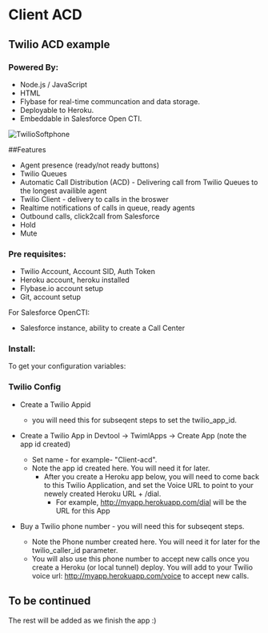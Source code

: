 Client ACD
==========

## Twilio ACD example

### Powered By:

- Node.js / JavaScript
- HTML
- Flybase for real-time communcation and data storage.
- Deployable to Heroku.
- Embeddable in Salesforce Open CTI.

![TwilioSoftphone](http://uploadir.com/u/vepiqfxq)

##Features

- Agent presence (ready/not ready buttons)
- Twilio Queues
- Automatic Call Distribution (ACD) - Delivering call from Twilio Queues to the longest availible agent
- Twilio Client - delivery to calls in the broswer
- Realtime notifications of calls in queue, ready agents
- Outbound calls, click2call from Salesforce
- Hold
- Mute

### Pre requisites:

- Twilio Account, Account SID, Auth Token
- Heroku account, heroku installed
- Flybase.io account setup
- Git, account setup

For Salesforce OpenCTI:
- Salesforce instance, ability to create a Call Center 

### Install:

To get your configuration variables:

### Twilio Config
- Create a Twilio Appid 
  - you will need this for subseqent steps to set the twilio_app_id.
- Create a Twilio App in Devtool -> TwimlApps -> Create App (note the app id created)
  - Set name - for example-  "Client-acd".    
  - Note the app id created here. You will need it for later.  
    - After you create a Heroku app below, you will need to come back to this Twilio Application, and set the Voice URL to point to your newely created Heroku URL + /dial.
      - For example, http://myapp.herokuapp.com/dial will be the URL for this App

- Buy a Twilio phone number - you will need this for subseqent steps.
  - Note the Phone number created here. You will need it for later for the twilio_caller_id parameter.
  - You will also use this phone number to accept new calls once you create a Heroku (or local tunnel) deploy. You will add to your Twilio voice url: http://myapp.herokuapp.com/voice to accept new calls.

## To be continued

The rest will be added as we finish the app :)

